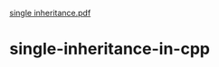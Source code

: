 [single inheritance.pdf](https://github.com/ms0208/single-inheritance-in-cpp/files/10664188/single.inheritance.pdf)
# single-inheritance-in-cpp
